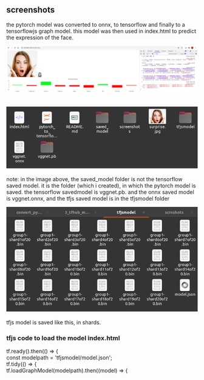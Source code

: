 ## screenshots

the pytorch model was converted to onnx, to tensorflow and finally to a tensorflowjs graph model. this model was then used in index.html to predict the expression of the face. <br>

![1](screenshots/1.png)<br><br>

![2](screenshots/2.png)<br><br>
note: in the image above, the saved_model folder is not the tensorflow saved model. it is the folder (which i created), in which the pytorch model is saved. the tensorflow savedmodel is vggnet.pb. and the onnx saved model is vggnet.onnx, and the tfjs saved model is in the tfjsmodel folder

![3](screenshots/3.png)<br><br>
tfjs model is saved like this, in shards.

### tfjs code to load the model index.html
tf.ready().then(() => { <br>
            const modelpath = 'tfjsmodel/model.json'; <br>
            tf.tidy(() => { <br>
                    tf.loadGraphModel(modelpath).then((model) => { <br>